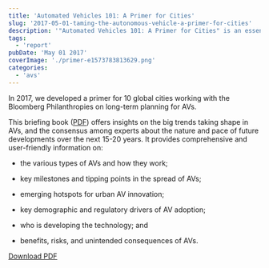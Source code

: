 ```yaml
---
title: 'Automated Vehicles 101: A Primer for Cities'
slug: '2017-05-01-taming-the-autonomous-vehicle-a-primer-for-cities'
description: '"Automated Vehicles 101: A Primer for Cities" is an essential guide for urban planners and policymakers, offering insights from a 2017 briefing book developed for global cities. It explores the types and functions of AVs, key developments and adoption drivers, urban innovation hotspots, and potential benefits and risks. This primer serves as a comprehensive resource for understanding the future landscape of autonomous vehicles and their impact on city planning.'
tags:
  - 'report'
pubDate: 'May 01 2017'
coverImage: './primer-e1573783813629.png'
categories:
  - 'avs'
---
```



In 2017, we developed a primer for 10 global cities working with the Bloomberg Philanthropies on long-term planning for AVs.

This briefing book ([PDF](https://www.bbhub.io/dotorg/sites/2/2017/05/TamingtheAutonomousVehicleSpreadsPDF.pdf)) offers insights on the big trends taking shape in AVs, and the consensus among experts about the nature and pace of future developments over the next 15-20 years. It provides comprehensive and user-friendly information on:

- the various types of AVs and how they work;

- key milestones and tipping points in the spread of AVs;

- emerging hotspots for urban AV innovation;

- key demographic and regulatory drivers of AV adoption;

- who is developing the technology; and

- benefits, risks, and unintended consequences of AVs.

[Download PDF](https://www.bbhub.io/dotorg/sites/2/2017/05/TamingtheAutonomousVehicleSpreadsPDF.pdf)
